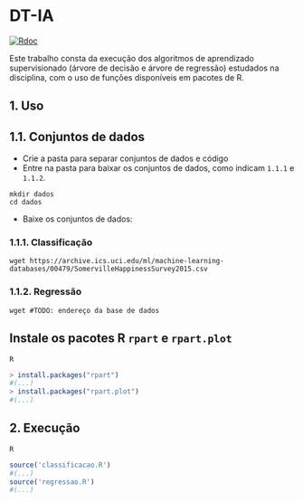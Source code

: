 # DT-IA

[![Rdoc](http://www.rdocumentation.org/badges/version/rpart)](http://www.rdocumentation.org/packages/rpart)

Este  trabalho consta  da  execução  dos algoritmos  de  aprendizado  supervisionado (árvore  de  decisão  e  árvore de regressão) estudados na disciplina, com o uso  de funções disponíveis em pacotes de R.

## 1. Uso
## 1.1. Conjuntos de dados

- Crie a pasta para separar conjuntos de dados e código
- Entre na pasta para baixar os conjuntos de dados, como indicam ``1.1.1`` e ``1.1.2``.

```shell
mkdir dados
cd dados
```

- Baixe os conjuntos de dados:

### 1.1.1. Classificação
```shell
wget https://archive.ics.uci.edu/ml/machine-learning-databases/00479/SomervilleHappinessSurvey2015.csv
```

### 1.1.2. Regressão
```shell
wget #TODO: endereço da base de dados
```

## Instale os pacotes R ``rpart`` e ``rpart.plot``

```shell
R
```
```R
> install.packages("rpart")
#(...)
> install.packages("rpart.plot")
#(...)
```

## 2. Execução
```shell
R   
```
```R
source('classificacao.R')
#(...)
source('regressao.R')
#(...)
```

